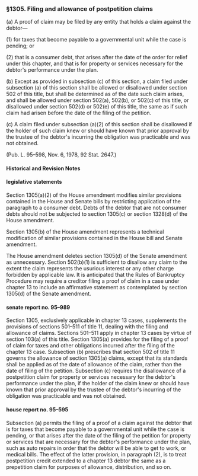 ### §1305. Filing and allowance of postpetition claims ###

(a) A proof of claim may be filed by any entity that holds a claim against the debtor—

(1) for taxes that become payable to a governmental unit while the case is pending; or

(2) that is a consumer debt, that arises after the date of the order for relief under this chapter, and that is for property or services necessary for the debtor's performance under the plan.

(b) Except as provided in subsection (c) of this section, a claim filed under subsection (a) of this section shall be allowed or disallowed under section 502 of this title, but shall be determined as of the date such claim arises, and shall be allowed under section 502(a), 502(b), or 502(c) of this title, or disallowed under section 502(d) or 502(e) of this title, the same as if such claim had arisen before the date of the filing of the petition.

(c) A claim filed under subsection (a)(2) of this section shall be disallowed if the holder of such claim knew or should have known that prior approval by the trustee of the debtor's incurring the obligation was practicable and was not obtained.

(Pub. L. 95–598, Nov. 6, 1978, 92 Stat. 2647.)

#### Historical and Revision Notes ####

#### legislative statements ####

Section 1305(a)(2) of the House amendment modifies similar provisions contained in the House and Senate bills by restricting application of the paragraph to a consumer debt. Debts of the debtor that are not consumer debts should not be subjected to section 1305(c) or section 1328(d) of the House amendment.

Section 1305(b) of the House amendment represents a technical modification of similar provisions contained in the House bill and Senate amendment.

The House amendment deletes section 1305(d) of the Senate amendment as unnecessary. Section 502(b)(1) is sufficient to disallow any claim to the extent the claim represents the usurious interest or any other charge forbidden by applicable law. It is anticipated that the Rules of Bankruptcy Procedure may require a creditor filing a proof of claim in a case under chapter 13 to include an affirmative statement as contemplated by section 1305(d) of the Senate amendment.

#### senate report no. 95–989 ####

Section 1305, exclusively applicable in chapter 13 cases, supplements the provisions of sections 501–511 of title 11, dealing with the filing and allowance of claims. Sections 501–511 apply in chapter 13 cases by virtue of section 103(a) of this title. Section 1305(a) provides for the filing of a proof of claim for taxes and other obligations incurred after the filing of the chapter 13 case. Subsection (b) prescribes that section 502 of title 11 governs the allowance of section 1305(a) claims, except that its standards shall be applied as of the date of allowance of the claim, rather than the date of filing of the petition. Subsection (c) requires the disallowance of a postpetition claim for property or services necessary for the debtor's performance under the plan, if the holder of the claim knew or should have known that prior approval by the trustee of the debtor's incurring of the obligation was practicable and was not obtained.

#### house report no. 95–595 ####

Subsection (a) permits the filing of a proof of a claim against the debtor that is for taxes that become payable to a governmental unit while the case is pending, or that arises after the date of the filing of the petition for property or services that are necessary for the debtor's performance under the plan, such as auto repairs in order that the debtor will be able to get to work, or medical bills. The effect of the latter provision, in paragraph (2), is to treat postpetition credit extended to a chapter 13 debtor the same as a prepetition claim for purposes of allowance, distribution, and so on.